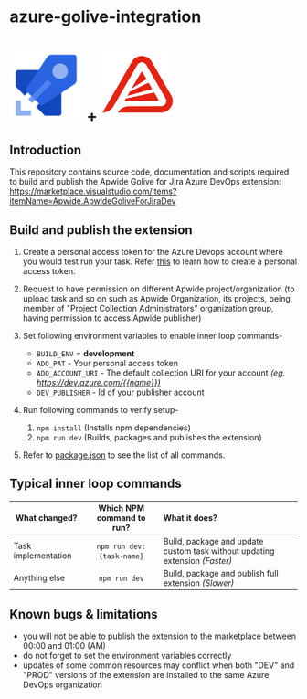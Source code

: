 # azure-golive-integration

# <img height="128" src="./images/azure-pipelines.png" width="128"/> + <img height="128" src="images/golive.png" width="128"/>

## Introduction
This repository contains source code, documentation and scripts required to build and publish the Apwide Golive for Jira Azure DevOps extension: https://marketplace.visualstudio.com/items?itemName=Apwide.ApwideGoliveForJiraDev

## Build and publish the extension

1. Create a personal access token for the Azure Devops account where you would test run your task. Refer [this](https://docs.microsoft.com/en-us/azure/devops/organizations/accounts/use-personal-access-tokens-to-authenticate?view=azure-devops) to learn how to create a personal access token.

2. Request to have permission on different Apwide project/organization (to upload task and so on such as Apwide Organization, its projects, being member of "Project Collection Administrators" organization group, having permission to access Apwide publisher)

1. Set following environment variables to enable inner loop commands-
    - `BUILD_ENV` = **development**
    - `ADO_PAT` - Your personal access token
    - `ADO_ACCOUNT_URI` - The default collection URI for your account *(eg. <https://dev.azure.com/{{name}})>*
    - `DEV_PUBLISHER` - Id of your publisher account

1. Run following commands to verify setup-
    1. `npm install` (Installs npm dependencies)
    1. `npm run dev` (Builds, packages and publishes the extension)

1. Refer to [package.json](./package.json) to see the list of all commands.

## Typical inner loop commands

| What changed? | Which NPM command to run? | What it does? |
| ------------- |:-------------------------:|:----- |
| Task implementation | `npm run dev:{task-name}` | Build, package and update custom task without updating extension *(Faster)* |
| Anything else |       `npm run dev`       | Build, package and publish full extension *(Slower)* |

## Known bugs & limitations
* you will not be able to publish the extension to the marketplace between 00:00 and 01:00 (AM)
* do not forget to set the environment variables correctly
* updates of some common resources may conflict when both "DEV" and "PROD" versions of the extension are installed to the same Azure DevOps organization

